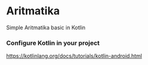 # Aritmatika
Simple Aritmatika basic in Kotlin

### Configure Kotlin in your project
https://kotlinlang.org/docs/tutorials/kotlin-android.html
